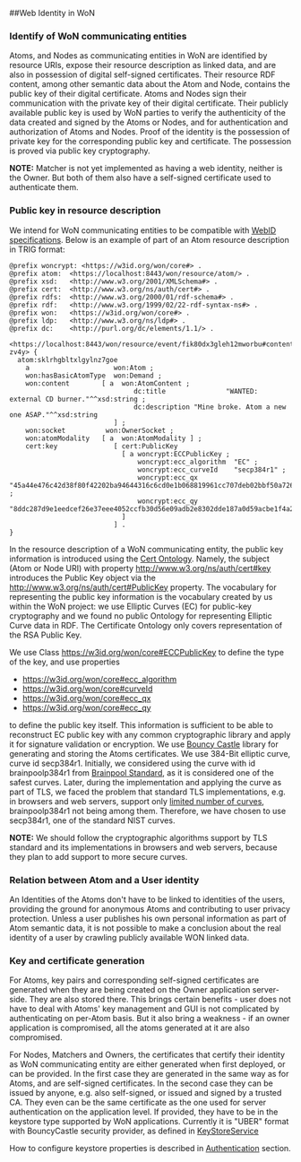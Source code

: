 ##Web Identity in WoN


### Identify of WoN communicating entities

Atoms, and Nodes as communicating entities in WoN are identified by resource URIs, expose their resource description as 
linked data, and are also in possession of digital self-signed certificates. Their resource RDF content, among other 
semantic data about the Atom and Node, contains the public key of their digital certificate. Atoms and Nodes sign 
their communication with the private key of their digital certificate. Their publicly available public key is used by
WoN parties to verify the authenticity of the data created and signed by the Atoms or Nodes, and for authentication 
and authorization of Atoms and Nodes. Proof of the identity is the possession of private key for the corresponding 
public key and certificate. The possession is proved via public key cryptography. 

**NOTE:** Matcher is not yet implemented as having a web identity, neither is the Owner. But both of them also have a 
self-signed certificate used to authenticate them.


### Public key in resource description

We intend for WoN communicating entities to be compatible with 
[WebID specifications](https://www.w3.org/2005/Incubator/webid/spec/). 
Below is an example of part of an Atom resource description in TRIG format: 


```
@prefix woncrypt: <https://w3id.org/won/core#> .
@prefix atom:  <https://localhost:8443/won/resource/atom/> .
@prefix xsd:   <http://www.w3.org/2001/XMLSchema#> .
@prefix cert:  <http://www.w3.org/ns/auth/cert#> .
@prefix rdfs:  <http://www.w3.org/2000/01/rdf-schema#> .
@prefix rdf:   <http://www.w3.org/1999/02/22-rdf-syntax-ns#> .
@prefix won:   <https://w3id.org/won/core#> .
@prefix ldp:   <http://www.w3.org/ns/ldp#> .
@prefix dc:    <http://purl.org/dc/elements/1.1/> .

<https://localhost:8443/won/resource/event/fik80dx3gleh12mworbu#content-zv4y> {
  atom:sklrhgbltxlgylnz7goe
    a                     won:Atom ;
    won:hasBasicAtomType  won:Demand ;
    won:content        [ a  won:AtomContent ;
                               dc:title               "WANTED: external CD burner."^^xsd:string ;
                               dc:description "Mine broke. Atom a new one ASAP."^^xsd:string
                          ] ;
    won:socket          won:OwnerSocket ;
    won:atomModality   [ a  won:AtomModality ] ;
    cert:key              [ cert:PublicKey  
                            [ a woncrypt:ECCPublicKey ;
                                woncrypt:ecc_algorithm  "EC" ;
                                woncrypt:ecc_curveId    "secp384r1" ;
                                woncrypt:ecc_qx         "45a44e476c42d38f80f42202ba94644316c6cd0e1b068819961cc707deb02bbf50a726edd6694c298856152ebb83c51c" ;
                                woncrypt:ecc_qy         "8ddc287d9e1eedcef26e37eee4052ccfb30d56e09adb2e8302dde187a0d59acbe1f4a2591b6fb49807d36d6ad68c554c"
                            ] 
                          ] .
}
```


In the resource description of a WoN communicating entity, the public key information is introduced using the 
[Cert Ontology](http://www.w3.org/ns/auth/cert). Namely, the subject (Atom or Node URI) with property 
<http://www.w3.org/ns/auth/cert#key> introduces the Public Key object via the 
<http://www.w3.org/ns/auth/cert#PublicKey> property. The vocabulary for representing the public key information is the 
vocabulary created by us within the WoN project: we use Elliptic Curves (EC) for public-key cryptography and we found 
no public Ontology for representing Elliptic Curve data in RDF. The Certificate Ontology only covers representation 
of the RSA Public Key. 

We use Class <https://w3id.org/won/core#ECCPublicKey> to define the type of the key, and use properties
* <https://w3id.org/won/core#ecc_algorithm>
* <https://w3id.org/won/core#curveId>
* <https://w3id.org/won/core#ecc_qx>
* <https://w3id.org/won/core#ecc_qy>

to define the public key itself. This information is sufficient to be able to reconstruct EC public key with any 
common cryptographic library and apply it for signature validation or encryption. We use 
[Bouncy Castle](https://www.bouncycastle.org/) library  for generating and storing the Atoms certificates. We use 
384-Bit elliptic curve, curve id secp384r1. Initially, we considered using the curve with id brainpoolp384r1 from 
[Brainpool Standard](https://www.ietf.org/rfc/rfc5639.txt), as it 
is considered one of the safest curves. Later, during the implementation and applying the curve as part of TLS, we 
faced the problem that standard TLS implementations, e.g. in browsers and web servers, support only 
[limited number of curves](https://tools.ietf.org/html/draft-ietf-tls-rfc4492bis-06#section-5.1.1), brainpoolp384r1 
not being among them. Therefore, we have chosen to use secp384r1, one of the standard NIST curves.

**NOTE:** We should follow the cryptographic algorithms support by TLS standard and its implementations in browsers and 
web servers, because they plan to add support to more secure curves.


### Relation between Atom and a User identity

An Identities of the Atoms don't have to be linked to identities of the users, providing the ground for anonymous 
Atoms and contributing to user privacy protection. Unless a user publishes his 
own personal information as part of Atom semantic data, it is not possible to make a conclusion about the real identity 
of a user by crawling publicly available WON linked data.
 
 
### Key and certificate generation

For Atoms, key pairs and corresponding self-signed certificates are generated when they are being created on the Owner 
application server-side. 
They are also stored there. This brings certain benefits - user does not have to deal with Atoms' key management and 
GUI is not complicated by authenticating on per-Atom basis. But it also bring a weakness - if an owner application is 
compromised, all the atoms generated at it are also compromised.


For Nodes, Matchers and Owners, the certificates that certify their identity as WoN communicating entity are either 
generated when first deployed, or can be provided. In the first case they 
are generated in the same way as for Atoms, and are self-signed certificates. In the second case they can be issued by 
anyone, e.g. also self-signed, or issued and 
signed by a trusted CA. They even can be the same certificate as the one used for server authentication on the 
application level. If provided, they have to be in the keystore type supported by WoN applications. Currently it is 
"UBER" format with BouncyCastle security provider, as defined in 
[KeyStoreService](../src/main/java/won/cryptography/service/KeyStoreService.java)

How to configure keystore properties is described in [Authentication](authentication.md) section.



  

